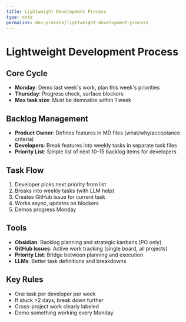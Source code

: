```yaml
---
title: Lightweight Development Process
type: note
permalink: dev-process/lightweight-development-process
---
```


# Lightweight Development Process

## Core Cycle
- **Monday**: Demo last week's work, plan this week's priorities
- **Thursday**: Progress check, surface blockers
- **Max task size**: Must be demoable within 1 week

## Backlog Management
- **Product Owner**: Defines features in MD files (what/why/acceptance criteria)
- **Developers**: Break features into weekly tasks in separate task files
- **Priority List**: Simple list of next 10-15 backlog items for developers

## Task Flow
1. Developer picks next priority from list
2. Breaks into weekly tasks (with LLM help)
3. Creates GitHub issue for current task
4. Works async, updates on blockers
5. Demos progress Monday

## Tools
- **Obsidian**: Backlog planning and strategic kanbans (PO only)
- **GitHub Issues**: Active work tracking (single board, all projects)
- **Priority List**: Bridge between planning and execution
- **LLMs**: Better task definitions and breakdowns

## Key Rules
- One task per developer per week
- If stuck >2 days, break down further
- Cross-project work clearly labeled
- Demo something working every Monday